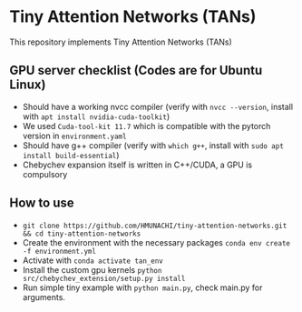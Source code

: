 # Tiny Attention Networks (TANs)

This repository implements Tiny Attention Networks (TANs)

## GPU server checklist (Codes are for Ubuntu Linux)
- Should have a working nvcc compiler (verify with `nvcc --version`, install with `apt install nvidia-cuda-toolkit`)
- We used `Cuda-tool-kit 11.7` which is compatible with the pytorch version in `environment.yaml`
- Should have g++ compiler (verify with `which g++`, install with `sudo apt install build-essential`)
- Chebychev expansion itself is written in C++/CUDA, a GPU is compulsory

## How to use
- `git clone https://github.com/HMUNACHI/tiny-attention-networks.git && cd tiny-attention-networks`
- Create the environment with the necessary packages `conda env create -f environment.yml`
- Activate with `conda activate tan_env` 
- Install the custom gpu kernels `python src/chebychev_extension/setup.py install`
- Run simple tiny example with `python main.py`, check main.py for arguments.